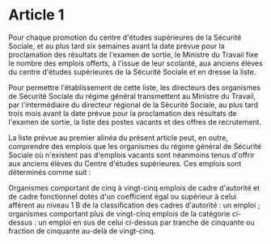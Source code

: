 # Article 1

Pour chaque promotion du centre d'études supérieures de la Sécurité Sociale, et au plus tard six semaines avant la date prévue pour la proclamation des résultats de l'examen de sortie, le Ministre du Travail fixe le nombre des emplois offerts, à l'issue de leur scolarité, aux anciens élèves du centre d'études supérieures de la Sécurité Sociale et en dresse la liste.

Pour permettre l'établissement de cette liste, les directeurs des organismes de Sécurité Sociale du régime général transmettent au Ministre du Travail, par l'intermédiaire du directeur régional de la Sécurité Sociale, au plus tard trois mois avant la date prévue pour la proclamation des résultats de l'examen de sortie, la liste des postes vacants et des offres de recrutement.

La liste prévue au premier alinéa du présent article peut, en outre, comprendre des emplois que les organismes du régime général de Sécurité Sociale où n'existent pas d'emplois vacants sont néanmoins tenus d'offrir aux anciens élèves du Centre d'études supérieures. Ces emplois sont déterminés comme suit :

Organismes comportant de cinq à vingt-cinq emplois de cadre d'autorité et de cadre fonctionnel dotés d'un coefficient égal ou supérieur à celui afférent au niveau 1 B de la classification des cadres d'autorité : un emploi ; organismes comportant plus de vingt-cinq emplois de la catégorie ci-dessus : un emploi en sus de celui ci-dessus par tranche de cinquante ou fraction de cinquante au-delà de vingt-cinq.
